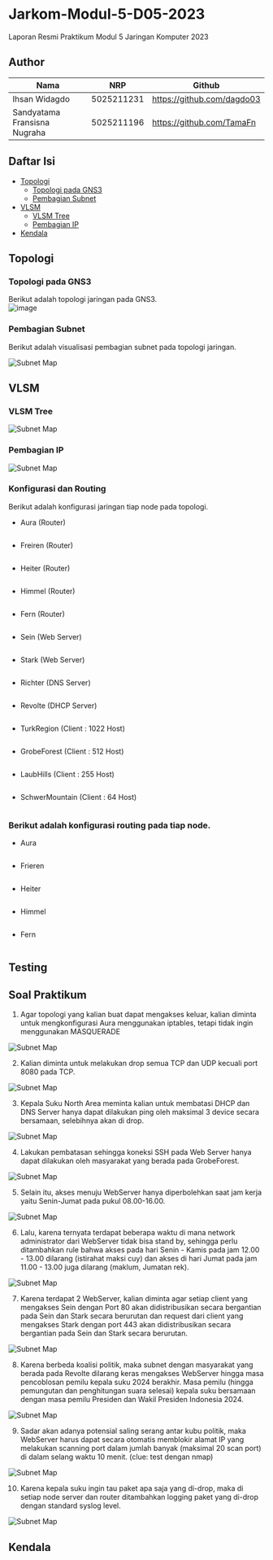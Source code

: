# Jarkom-Modul-5-D05-2023
Laporan Resmi Praktikum Modul 5 Jaringan Komputer 2023

## Author
| Nama | NRP |Github |
|---------------------------|------------|--------|
|Ihsan Widagdo | 5025211231 | https://github.com/dagdo03 |
|Sandyatama Fransisna Nugraha | 5025211196 | https://github.com/TamaFn |

## Daftar Isi
- [Topologi](#topologi)
  - [Topologi pada GNS3](#topologi-pada-gns3)
  - [Pembagian Subnet](#pembagian-subnet)
- [VLSM](#vlsm)
  - [VLSM Tree](#vlsm-tree)
  - [Pembagian IP](#pembagian-ip)
- [Kendala](#kendala)

## Topologi

### Topologi pada GNS3
Berikut adalah topologi jaringan pada GNS3.  
![image](img/Topologi.png)

### Pembagian Subnet
Berikut adalah visualisasi pembagian subnet pada topologi jaringan.

![Subnet Map](img/Subnet.png)

## VLSM
### VLSM Tree

![Subnet Map](img/Tree.png)

### Pembagian IP

![Subnet Map](img/IP.png)

### Konfigurasi dan Routing
Berikut adalah konfigurasi jaringan tiap node pada topologi.
- Aura (Router)
```bash

```

- Freiren (Router)
```bash

```

- Heiter (Router)
```bash

```

- Himmel (Router)
```bash

```

- Fern (Router)
```bash

```

- Sein (Web Server)
```bash

```

- Stark (Web Server)
```bash

```

- Richter (DNS Server)
```bash

```

- Revolte (DHCP Server)
```bash

```

- TurkRegion (Client : 1022 Host) 
```bash

```

- GrobeForest (Client : 512 Host)
```bash

```

- LaubHills (Client : 255 Host) 
```bash

```

- SchwerMountain (Client : 64 Host) 
```bash

```

### Berikut adalah konfigurasi routing pada tiap node.
- Aura
```bash

```
- Frieren
```bash

```
- Heiter
```bash

```
- Himmel
```bash

```
- Fern
```bash

```

## Testing

## Soal Praktikum

1. Agar topologi yang kalian buat dapat mengakses keluar, kalian diminta untuk mengkonfigurasi Aura menggunakan iptables, tetapi tidak ingin menggunakan MASQUERADE

![Subnet Map](img/IP.png)

2. Kalian diminta untuk melakukan drop semua TCP dan UDP kecuali port 8080 pada TCP.

![Subnet Map](img/IP.png)

3. Kepala Suku North Area meminta kalian untuk membatasi DHCP dan DNS Server hanya dapat dilakukan ping oleh maksimal 3 device secara bersamaan, selebihnya akan di drop.

![Subnet Map](img/IP.png)

4. Lakukan pembatasan sehingga koneksi SSH pada Web Server hanya dapat dilakukan oleh masyarakat yang berada pada GrobeForest.

![Subnet Map](img/IP.png)

5. Selain itu, akses menuju WebServer hanya diperbolehkan saat jam kerja yaitu Senin-Jumat pada pukul 08.00-16.00.

![Subnet Map](img/IP.png)

6. Lalu, karena ternyata terdapat beberapa waktu di mana network administrator dari WebServer tidak bisa stand by, sehingga perlu ditambahkan rule bahwa akses pada hari Senin - Kamis pada jam 12.00 - 13.00 dilarang (istirahat maksi cuy) dan akses di hari Jumat pada jam 11.00 - 13.00 juga dilarang (maklum, Jumatan rek).

![Subnet Map](img/IP.png)

7. Karena terdapat 2 WebServer, kalian diminta agar setiap client yang mengakses Sein dengan Port 80 akan didistribusikan secara bergantian pada Sein dan Stark secara berurutan dan request dari client yang mengakses Stark dengan port 443 akan didistribusikan secara bergantian pada Sein dan Stark secara berurutan.

![Subnet Map](img/IP.png)

8. Karena berbeda koalisi politik, maka subnet dengan masyarakat yang berada pada Revolte dilarang keras mengakses WebServer hingga masa pencoblosan pemilu kepala suku 2024 berakhir. Masa pemilu (hingga pemungutan dan penghitungan suara selesai) kepala suku bersamaan dengan masa pemilu Presiden dan Wakil Presiden Indonesia 2024.

![Subnet Map](img/IP.png)

9. Sadar akan adanya potensial saling serang antar kubu politik, maka WebServer harus dapat secara otomatis memblokir  alamat IP yang melakukan scanning port dalam jumlah banyak (maksimal 20 scan port) di dalam selang waktu 10 menit. 
(clue: test dengan nmap)

![Subnet Map](img/IP.png)

10. Karena kepala suku ingin tau paket apa saja yang di-drop, maka di setiap node server dan router ditambahkan logging paket yang di-drop dengan standard syslog level. 

![Subnet Map](img/IP.png)

## Kendala
